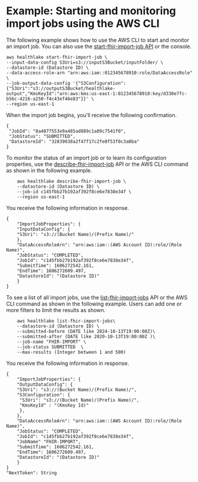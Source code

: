 # Example: Starting and monitoring import jobs using the AWS CLI<a name="import-examples"></a>

 The following example shows how to use the AWS CLI to start and monitor an import job\. You can also use the [start\-fhir\-import\-job API](https://docs.aws.amazon.com/healthlake/latest/APIReference/API_StartFHIRImportJob.html) or the console\. 

```
aws healthlake start-fhir-import-job \
--input-data-config S3Uri=s3://inputS3Bucket/inputFolder/ \
--datastore-id (Datastore ID) \
--data-access-role-arn "arn:aws:iam::012345678910:role/DataAccessRole" \
--job-output-data-config '{"S3Configuration": {"S3Uri":"s3://outputS3Bucket/healthlake-output","KmsKeyId":"arn:aws:kms:us-east-1:012345678910:key/d330e7fc-b56c-4216-a250-f4c43ef46e83"}}' \
--region us-east-1
```

When the import job begins, you'll receive the following confirmation\.

```
{
 "JobId": "8a4077553e9a485ad889c1a89c7541f0",
 "JobStatus": "SUBMITTED",
 "DatastoreId": "32839038a2f47f17c2fe0f53f0c3a0ba"
}
```

To monitor the status of an import job or to learn its configuration properties, use the [describe\-fhir\-import\-job](https://docs.aws.amazon.com/healthlake/latest/APIReference/API_DescribeFHIRImportJob.html) API or the AWS CLI command as shown in the following example\.

```
    aws healthlake describe-fhir-import-job \
    --datastore-id (Datastore ID) \
    --job-id c145fbb27b192af392f8ce6e7838e34f \
    --region us-east-1
```

 You receive the following information in response\.

```
{
    "ImportJobProperties": {
    "InputDataConfig": {
    "S3Uri": "s3://(Bucket Name)/(Prefix Name)/"
    }, 
    "DataAccessRoleArn": "arn:aws:iam::(AWS Account ID):role/(Role Name)", 
    "JobStatus": "COMPLETED", 
    "JobId": "c145fbb27b192af392f8ce6e7838e34f", 
    "SubmitTime": 1606272542.161, 
    "EndTime": 1606272609.497, 
    "DatastoreId": "(Datastore ID)"
    }
}
```

To see a list of all import jobs, use the [list\-fhir\-import\-jobs](https://docs.aws.amazon.com/healthlake/latest/APIReference/API_ListFHIRImportJobs.html) API or the AWS CLI command as shown in the following example\. Users can add one or more filters to limit the results as shown\.

```
    aws healthlake list-fhir-import-jobs\ 
    --datastore-id (Datastore ID) \
    --submitted-before (DATE like 2024-10-13T19:00:00Z)\
    --submitted-after (DATE like 2020-10-13T19:00:00Z )\
    --job-name "FHIR-IMPORT" \
    --job-status SUBMITTED  \
    --max-results (Integer between 1 and 500)
```

 You receive the following information in response\.

```
{
    "ImportJobProperties": {
    "OutputDataConfig": {
    "S3Uri": "s3://(Bucket Name)/(Prefix Name)/",
    "S3Configuration": {
     "S3Uri": "s3://(Bucket Name)/(Prefix Name)/",
     "KmsKeyId" : "(KmsKey Id)"
     },
    }, 
    "DataAccessRoleArn": "arn:aws:iam::(AWS Account ID):role/(Role Name)", 
    "JobStatus": "COMPLETED", 
    "JobId": "c145fbb27b192af392f8ce6e7838e34f", 
    "JobName" "FHIR-IMPORT",
    "SubmitTime": 1606272542.161, 
    "EndTime": 1606272609.497, 
    "DatastoreId": "(Datastore ID)"
    }
} 
"NextToken": String
```